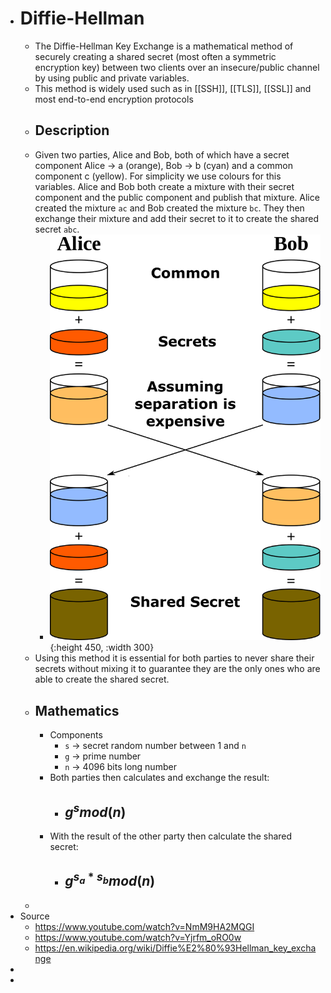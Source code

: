 - # Diffie-Hellman
	- The Diffie-Hellman Key Exchange is a mathematical method of securely creating a shared secret (most often a symmetric encryption key) between two clients over an insecure/public channel by using public and private variables.
	- This method is widely used such as in [[SSH]], [[TLS]], [[SSL]] and most end-to-end encryption protocols
	- ## Description
	- Given two parties, Alice and Bob, both of which have a secret component Alice -> a (orange), Bob -> b (cyan) and a common component c (yellow). For simplicity we use colours for this variables. Alice and Bob both create a mixture with their secret component and the public component and publish that mixture. Alice created the mixture `ac` and Bob created the mixture `bc`. They then exchange their mixture and add their secret to it to create the shared secret `abc`.
		- ![diffie-hellman-color-example.png](../assets/diffie-hellman-color-example_1689860915833_0.png){:height 450, :width 300}
	- Using this method it is essential for both parties to never share their secrets without mixing it to guarantee they are the only ones who are able to create the shared secret.
	- ## Mathematics
		- Components
			- `s` -> secret random number between 1 and `n`
			- `g` -> prime number
			- `n` -> 4096 bits long number
		- Both parties then calculates and exchange the result:
			- ## $g^{s} mod(n)$
		- With the result of the other party then calculate the shared secret:
			- ## $g^{s_a * s_b} mod(n)$
	-
- Source
	- https://www.youtube.com/watch?v=NmM9HA2MQGI
	- https://www.youtube.com/watch?v=Yjrfm_oRO0w
	- https://en.wikipedia.org/wiki/Diffie%E2%80%93Hellman_key_exchange
-
-